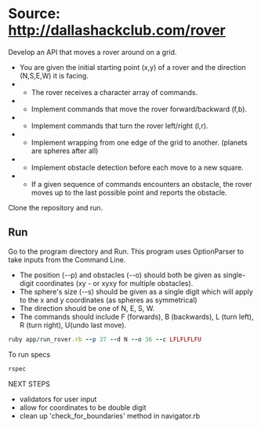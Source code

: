 # Source: http://dallashackclub.com/rover

Develop an API that moves a rover around on a grid.
* You are given the initial starting point (x,y) of a rover and the direction (N,S,E,W) it is facing.
* - The rover receives a character array of commands.
* - Implement commands that move the rover forward/backward (f,b).
* - Implement commands that turn the rover left/right (l,r).
* - Implement wrapping from one edge of the grid to another. (planets are spheres after all)
* - Implement obstacle detection before each move to a new square.
* - If a given sequence of commands encounters an obstacle, the rover moves up to the last possible point and reports the obstacle.


Clone the repository and run.

## Run

Go to the program directory and Run. This program uses OptionParser to take inputs from the Command Line.
- The position (--p) and obstacles (--o) should both be given as single-digit coordinates (xy - or xyxy for multiple obstacles).
- The sphere's size (--s) should be given as a single digit which will apply to the x and y coordinates (as spheres as symmetrical)
- The direction should be one of N, E, S, W.
- The commands should include F (forwards), B (backwards), L (turn left), R (turn right), U(undo last move).


```ruby
ruby app/run_rover.rb --p 37 --d N --o 36 --c LFLFLFLFU
```

To run specs

```ruby
rspec
```

NEXT STEPS
- validators for user input
- allow for coordinates to be double digit
- clean up 'check_for_boundaries' method in navigator.rb

